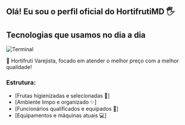 ## Olá! Eu sou o perfil oficial do HortifrutiMD 🖐️

## Tecnologias que usamos no dia a dia

![Terminal](https://img.shields.io/badge/windows%20terminal-4D4D4D?style=for-the-badge&logo=windows%20terminal&logoColor=white)

🏪 Hortifruti Varejista, focado em atender o melhor preço com a melhor qualidade!

### Estrutura:
- [Frutas higienizadas e selecionadas 🍎]<br/>
- [Ambiente limpo e organizado ✨]<br/>
- [Funcionários qualificados e equipados 👷]<br/>
- [Equipamentos e máquinas atuais 💻]<br/>

